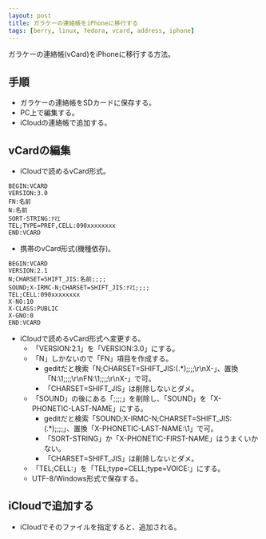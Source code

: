 ```yaml
---
layout: post
title: ガラケーの連絡帳をiPhoneに移行する
tags: [berry, linux, fedora, vcard, address, iphone]
---
```


ガラケーの連絡帳(vCard)をiPhoneに移行する方法。

## 手順

* ガラケーの連絡帳をSDカードに保存する。
* PC上で編集する。
* iCloudの連絡帳で追加する。

## vCardの編集

* iCloudで読めるvCard形式。

```
BEGIN:VCARD
VERSION:3.0
FN:名前
N:名前
SORT-STRING:ﾅﾏｴ
TEL;TYPE=PREF,CELL:090xxxxxxxx
END:VCARD
```

* 携帯のvCard形式(機種依存)。

```
BEGIN:VCARD
VERSION:2.1
N;CHARSET=SHIFT_JIS:名前;;;;
SOUND;X-IRMC-N;CHARSET=SHIFT_JIS:ﾅﾏｴ;;;;
TEL;CELL:090xxxxxxxx
X-NO:10
X-CLASS:PUBLIC
X-GNO:0
END:VCARD
```

* iCloudで読めるvCard形式へ変更する。
  * 「VERSION:2.1」を「VERSION:3.0」にする。
  * 「N」しかないので「FN」項目を作成する。
    * geditだと検索「N;CHARSET=SHIFT_JIS:(.*);;;;\r\nX-」、置換「N:\1;;;;\r\nFN:\1;;;;\r\nX-」で可。
    * 「CHARSET=SHIFT_JIS」は削除しないとダメ。
  * 「SOUND」の後にある「;;;;」を削除し、「SOUND」を「X-PHONETIC-LAST-NAME」にする。
    * geditだと検索「SOUND;X-IRMC-N;CHARSET=SHIFT_JIS:(.*);;;;」、置換「X-PHONETIC-LAST-NAME:\1」で可。
    * 「SORT-STRING」か「X-PHONETIC-FIRST-NAME」はうまくいかない。
    * 「CHARSET=SHIFT_JIS」は削除しないとダメ。
  * 「TEL;CELL:」を「TEL;type=CELL;type=VOICE:」にする。
  * UTF-8/Windows形式で保存する。

## iCloudで追加する

* iCloudでそのファイルを指定すると、追加される。
